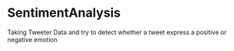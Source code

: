 # SentimentAnalysis
Taking Tweeter Data and try to detect whether a tweet express a positive or negative emotion
